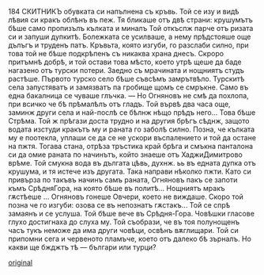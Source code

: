 ﻿184
СКИТНИКЪ
обувката си напълнена съ кръвь. Той се изу и видѣ лѣвия си кракъ облѣнъ въ пеж. Тя бликаше отъ двѣ страни: крушумътъ бѣше само пропизълъ кълката и миналъ Той откъспж парче отъ ризата си и запуши дупкитѣ. Болежката се усилваше, а нему прѣдстояше още дълъгъ и труденъ патъ. Кръвьта, която изгуби, го разслаби силно, при това той не бѣше подкрѣпенъ съ никаква храна днесъ. Скроро притъмнѣ добрѣ, и той остави това мѣсто, което утрѣ щеше да баде нагазено отъ турски потери. Заедно съ мрачината и нощниятъ студъ растѣше. Първото турско село бѣше съвсѣмъ замрътвѣло. Турскитѣ села запустяватъ и замязватъ па гробище щомъ се смръкне. Само въ една бакалница се чуваше глъчка. — Но Огняновъ не смѣ да похлопа, при всичко че бѣ прѣмалѣлъ отъ гладъ. Той вървѣ два часа още, заминж други села и най-послѣ се бѣлнж нѣщо прѣдъ него... Това бѣше Стрѣма. Той ж прѣгази доста трудно и на другия брѣгъ сѣднж, защото водата изстуди кракътъ му и раната го заболѣ силно. Позна, че кълката му е поотекла, уплаши се да се не ускори въспалението и той да остане на пжтя. Тогава стана, отрѣза тръстика край брѣга и смъкна панталона си да омие раната по начинътъ, който знаеше отъ ХаджиДимитрово врѣме. Той смукна вода въ дългата цѣвь, духнж. ьь въ едната дупка отъ крушума, и тя истече изъ другата. Така направи нѣколко пжти. Като си привърза по такъвъ начинъ самъ раната, Огняновъ пакъ се запоти къмъ СрѣдняГора, на която бѣше въ политѣ... Нощниятъ мракъ гѫстѣеше ... Огняновъ гонеше Овчери, което не виждаше. Скоро той позна че го изгуби: озова се въ непознатъ гѫстакъ... Той се спрѣ замаянъ и се услуша. Той бѣше вече въ Срѣдня-Гора. Човѣшки гласове глухо достигнаха до слуха му. Той съобрази, че въ тоя полунощенъ часъ тукъ неможе да има други човѣци, освѣнъ вѫглищари. Той си припомни сега и червеното пламъче, което отъ далеко бѣ зърналъ. Но какви ще бжджтъ тѣ — българи или турци?

[original](images/209.jpg)